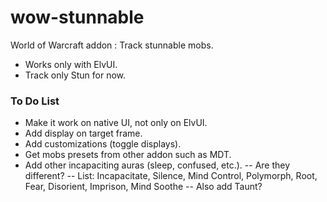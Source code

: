 # wow-stunnable

World of Warcraft addon : Track stunnable mobs.

- Works only with ElvUI.
- Track only Stun for now.

### To Do List

- Make it work on native UI, not only on ElvUI.
- Add display on target frame.
- Add customizations (toggle displays).
- Get mobs presets from other addon such as MDT.
- Add other incapaciting auras (sleep, confused, etc.).
-- Are they different?
-- List: Incapacitate, Silence, Mind Control, Polymorph, Root, Fear, Disorient, Imprison, Mind Soothe
-- Also add Taunt?